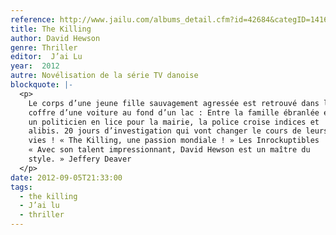 ```yaml
---
reference: http://www.jailu.com/albums_detail.cfm?id=42684&categID=1416
title: The Killing
author: David Hewson
genre: Thriller
editor:  J’ai Lu
year:  2012
autre: Novélisation de la série TV danoise
blockquote: |-
  <p>
    Le corps d’une jeune fille sauvagement agressée est retrouvé dans le
    coffre d’une voiture au fond d’un lac : Entre la famille ébranlée et
    un politicien en lice pour la mairie, la police croise indices et
    alibis. 20 jours d’investigation qui vont changer le cours de leurs
    vies ! « The Killing, une passion mondiale ! » Les Inrockuptibles
    « Avec son talent impressionnant, David Hewson est un maître du
    style. » Jeffery Deaver
  </p>
date: 2012-09-05T21:33:00
tags:
  - the killing
  - J’ai lu
  - thriller
---
```

